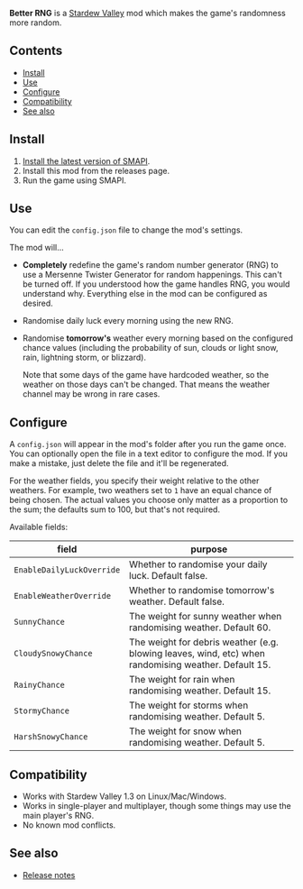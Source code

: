 ﻿﻿**Better RNG** is a [Stardew Valley](http://stardewvalley.net/) mod which makes the game's
randomness more random.

## Contents
* [Install](#install)
* [Use](#use)
* [Configure](#configure)
* [Compatibility](#compatibility)
* [See also](#see-also)

## Install
1. [Install the latest version of SMAPI](https://smapi.io).
2. Install this mod from the releases page.
3. Run the game using SMAPI.

## Use
You can edit the `config.json` file to change the mod's settings.

The mod will...
* **Completely** redefine the game's random number generator (RNG) to use a Mersenne Twister
  Generator for random happenings. This can't be turned off. If you understood how the game handles
  RNG, you would understand why. Everything else in the mod can be configured as desired.
* Randomise daily luck every morning using the new RNG.
* Randomise **tomorrow's** weather every morning based on the configured chance values (including
  the probability of sun, clouds or light snow, rain, lightning storm, or blizzard).

  Note that some days of the game have hardcoded weather, so the weather on those days can't be
  changed. That means the weather channel may be wrong in rare cases.

## Configure
A `config.json` will appear in the mod's folder after you run the game once. You can optionally
open the file in a text editor to configure the mod. If you make a mistake, just delete the file
and it'll be regenerated.

For the weather fields, you specify their weight relative to the other weathers. For example, two
weathers set to `1` have an equal chance of being chosen. The actual values you choose only matter
as a proportion to the sum; the defaults sum to 100, but that's not required.

Available fields:

field                     | purpose
------------------------- | -------
`EnableDailyLuckOverride` | Whether to randomise your daily luck. Default false.
`EnableWeatherOverride`   | Whether to randomise tomorrow's weather. Default false.
`SunnyChance`             | The weight for sunny weather when randomising weather. Default 60.
`CloudySnowyChance`       | The weight for debris weather (e.g. blowing leaves, wind, etc) when randomising weather. Default 15.
`RainyChance`             | The weight for rain when randomising weather. Default 15.
`StormyChance`            | The weight for storms when randomising weather. Default 5.
`HarshSnowyChance`        | The weight for snow when randomising weather. Default 5.

## Compatibility
* Works with Stardew Valley 1.3 on Linux/Mac/Windows.
* Works in single-player and multiplayer, though some things may use the main player's RNG.
* No known mod conflicts.

## See also
* [Release notes](release-notes.md)
